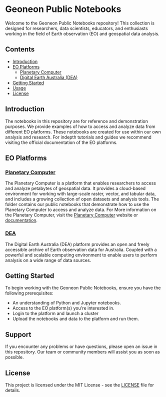 # Geoneon Public Notebooks
Welcome to the Geoneon Public Notebooks repository! 
This collection is designed for researchers, data scientists, educators, and enthusiasts working in the 
field of Earth observation (EO) and geospatial data analysis. 


## Contents
- [Introduction](#introduction)
- [EO Platforms](#eo-platforms)
  - [Planetary Computer](###planetary-computer)
  - [Digital Earth Australia (DEA)](###dea)
- [Getting Started](#getting-started)
- [Usage](#usage)
- [License](#license)

## Introduction
The notebooks in this repository are for reference and demonstration purposes. 
We provide examples of how to access and analyze data from different EO platforms.
These notebooks are created for use within our own analysis and research. For indepth tutorials and guides we recommend visiting the official documentation of the EO platforms.

## EO Platforms

### [Planetary Computer](Planetary_Computer)
The Planetary Computer is a platform that enables researchers to access and analyze petabytes of geospatial data. 
It provides a cloud-based environment for working with large-scale raster, vector, and tabular data, and includes a growing collection of open datasets and analysis tools.
The folder contains our public notebooks that demonstrate how to use the Planetary Computer to access and analyze data.
For More information on the Planetary Computer, visit the [Planetary Computer](https://planetarycomputer.microsoft.com/) website or [documentation](https://planetarycomputer.microsoft.com/docs/overview/about/).

### [DEA](https://docs.dea.ga.gov.au/)
The Digital Earth Australia (DEA) platform provides an open and freely accessible archive of Earth observation data for Australia.
Coupled with a powerful and scalable computing environment to enable users to perform analysis on a wide range of data sources.


## Getting Started
To begin working with the Geoneon Public Notebooks, ensure you have the following prerequisites:

* An understanding of Python and Jupyter notebooks.
* Access to the EO platform(s) you're interested in.
* Login to the platform and launch a cluster
* Upload the notebooks and data to the platform and run them.

## Support
If you encounter any problems or have questions, please open an issue in this repository. Our team or community members will assist you as soon as possible.

## License
This project is licensed under the MIT License - see the [LICENSE](LICENSE) file for details.